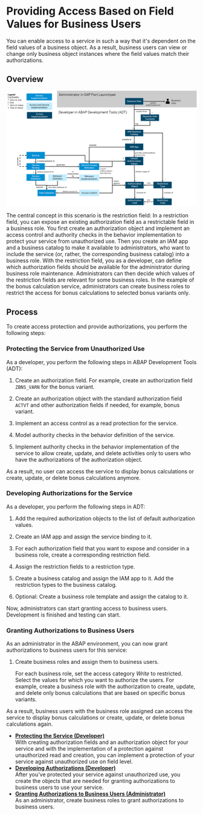 <!-- loiod60c7fb9468b48c995c2a323c88fe11f -->

# Providing Access Based on Field Values for Business Users

You can enable access to a service in such a way that it's dependent on the field values of a business object. As a result, business users can view or change only business object instances where the field values match their authorizations.



<a name="loiod60c7fb9468b48c995c2a323c88fe11f__section_a4r_qmg_pmb"/>

## Overview

![](images/Access_Based_on_Field_Values_819a9fa.png)

The central concept in this scenario is the restriction field: In a restriction field, you can expose an existing authorization field as a restrictable field in a business role. You first create an authorization object and implement an access control and authority checks in the behavior implementation to protect your service from unauthorized use. Then you create an IAM app and a business catalog to make it available to administrators, who want to include the service \(or, rather, the corresponding business catalog\) into a business role. With the restriction field, you as a developer, can define which authorization fields should be available for the administrator during business role maintenance. Administrators can then decide which values of the restriction fields are relevant for some business roles. In the example of the bonus calculation service, administrators can create business roles to restrict the access for bonus calculations to selected bonus variants only.



<a name="loiod60c7fb9468b48c995c2a323c88fe11f__section_npc_zzm_5mb"/>

## Process

To create access protection and provide authorizations, you perform the following steps:



### Protecting the Service from Unauthorized Use

As a developer, you perform the following steps in ABAP Development Tools \(ADT\):

1.  Create an authorization field. For example, create an authorization field `ZBNS_VARN` for the bonus variant.

2.  Create an authorization object with the standard authorization field `ACTVT` and other authorization fields if needed, for example, bonus variant.

3.  Implement an access control as a read protection for the service.

4.  Model authority checks in the behavior definition of the service.

5.  Implement authority checks in the behavior implementation of the service to allow create, update, and delete activities only to users who have the authorizations of the authorization object.


As a result, no user can access the service to display bonus calculations or create, update, or delete bonus calculations anymore.



### Developing Authorizations for the Service

As a developer, you perform the following steps in ADT:

1.  Add the required authorization objects to the list of default authorization values.

2.  Create an IAM app and assign the service binding to it.

3.  For each authorization field that you want to expose and consider in a business role, create a corresponding restriction field.

4.  Assign the restriction fields to a restriction type.

5.  Create a business catalog and assign the IAM app to it. Add the restriction types to the business catalog.

6.  Optional: Create a business role template and assign the catalog to it.


Now, administrators can start granting access to business users. Development is finished and testing can start.



### Granting Authorizations to Business Users

As an administrator in the ABAP environment, you can now grant authorizations to business users for this service:

1.  Create business roles and assign them to business users.

    For each business role, set the access category *Write* to restricted. Select the values for which you want to authorize the users. For example, create a business role with the authorization to create, update, and delete only bonus calculations that are based on specific bonus variants.


As a result, business users with the business role assigned can access the service to display bonus calculations or create, update, or delete bonus calculations again.

-   **[Protecting the Service \(Developer\)](Protecting_the_Service_(Developer)_00bb671.md "With creating authorization fields and an authorization object for your service and with the implementation of a protection against
		unauthorized read and creation, you can implement a protection of your service against unauthorized use on field level.")**  
With creating authorization fields and an authorization object for your service and with the implementation of a protection against unauthorized read and creation, you can implement a protection of your service against unauthorized use on field level.
-   **[Developing Authorizations \(Developer\)](Developing_Authorizations_(Developer)_3cb5b19.md "After you’ve protected your service against unauthorized use, you create the objects that are needed for granting authorizations to
		business users to use your service.")**  
After you’ve protected your service against unauthorized use, you create the objects that are needed for granting authorizations to business users to use your service.
-   **[Granting Authorizations to Business Users \(Administrator\)](Granting_Authorizations_to_Business_Users_(Administrator)_6d3776e.md "As an administrator, create business roles to grant authorizations to business users.")**  
As an administrator, create business roles to grant authorizations to business users.

